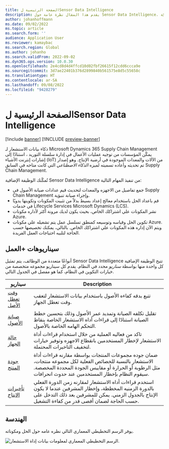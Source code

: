 ```yaml
---
title: الصفحة الرئيسية لSensor Data Intelligence
description: يقدم هذا المقال نظرة عامة حول Sensor Data Intelligence. ويمكن للمؤسسات استخدام هذه الميزة لمعالجه العمليات التجارية في شركة Microsoft Dynamics 365 Supply Chain Management ، وذلك استنادا إلى الإشارات التي تقوم بإجراءات إنترنت الأشياء (IoT) من الاجهزه والمعدات في صالة الإنتاج.
author: johanhoffmann
ms.date: 09/02/2022
ms.topic: article
ms.search.form: ''
audience: Application User
ms.reviewer: kamaybac
ms.search.region: Global
ms.author: johanho
ms.search.validFrom: 2022-09-02
ms.dyn365.ops.version: 10.0.30
ms.openlocfilehash: 2e4cd8d4d4ffcd10d02fbf26615f12cdd6ccca9e
ms.sourcegitcommit: 3d7ae22401b376d2899840b561575e8d5c55658c
ms.translationtype: HT
ms.contentlocale: ar-SA
ms.lasthandoff: 09/08/2022
ms.locfileid: "9428279"
---
```

# <a name="sensor-data-intelligence-home-page"></a>الصفحة الرئيسية لSensor Data Intelligence

[!include [banner](../includes/banner.md)]
[!INCLUDE [preview-banner](../includes/preview-banner.md)]

ذكاء بيانات الاستشعار لـ Microsoft Dynamics 365 Supply Chain Management يمكّن المؤسسات من توجيه عمليات الأعمال في إدارة سلسلة التوريد ، استنادًا إلى إشارات إنترنت الأشياء (IoT) من الآلات والمعدات الموجودة في أرضية الإنتاج. وهو إصدار تم تحديثه وأعاده تسميته لميزه *الذكاء الاصطناعي* التي كانت متاحه في السابق Supply Chain Management.

تُمكّنك الوظيفة الإضافية Sensor Data Intelligence من تنفيذ المهام التالية:

- جمع تفاصيل من الاجهزه والمعدات لتحديث قيم عدادات صيانة الأصول في Supply Chain Management وإجراء صيانة تنبؤية.
- قم باعداد الحل باستخدام معالج إعداد بسيط بدلاً من تثبيت المكونات وتكوينها يدويًا في خدمات Lifecycle Services Microsoft Dynamics (LCS).
- نشر المكونات علي اشتراكك الخاص، بحيث يكون لديك مرونة أكثر لأداره مكونات Azure.
- تكوين الحل وقياسه وتوسيعه كمنطق تسلسل عمل يتم تشغيله علي مكونات Azure. ويتم الآن إداره هذه المكونات علي اشتراكك الخاص. بالتالي، يمكنك تخصيصها حسب الحاجة لتلبيه احتياجات العمل الفريدة.

## <a name="business-scenarios"></a>سيناريوهات +العمل

تتيح ‏‫الوظيفة الإضافية Sensor Data Intelligence‬ أنواعًا متعددة من الوظائف، يتم تمثيل كل واحدة منها بواسطة *سناريو* محدد في النظام. يقدم كل سيناريو مجموعه متخصصة من خيارات التكوين في النظام، كما هو مفصل في الجدول التالي.

| سيناريو | Description |
|---|---|
| [وقت تعطل الأصل](sdi-scenario-asset-downtime.md) | تتبع بدقه كفاءه الأصول باستخدام بيانات الاستشعار لتعقب وقت تعطل الجهاز. |
| [صيانة الأصول](sdi-scenario-asset-maintenance.md) | تقليل تكلفه الصيانة وتمديد عمر الأصول وذلك بتحسين خطط الصيانة استنادًا إلى قراءات أداه الاستشعار الخاصة بنقاط التحكم الهامه الخاصة بالأصول. |
| [حالة الجهاز](sdi-scenario-equipment-downtime.md) | تاكد من فعاليه العملية من خلال استخدام قراءات أداة الاستشعار لإخطار المستخدمين بانقطاع الاجهزه وتوفير خيارات لتخفيف التاخيرات المحتملة. |
| [جودة المنتج](sdi-scenario-product-quality.md) | ضمان جوده مجموعات المنتجات بواسطة مقارنه قراءات أداة الاستشعار بالنسبة للخصائص الفعلية لكل مجموعه منتجات، مثل الرطوبة أو الحرارة أو مقاييس الجودة المحددة المخصصة. سيقوم النظام بإخطار المستخدمين عند حدوث انحرافات. |
| [تأخيرات الإنتاج](sdi-scenario-production-delays.md) | استخدم قراءات أداه الاستشعار لمقارنه زمن الدورة الفعلي بالدورة الزمنيه المخططة، وإخطار المشرفين عندما لا يكون الإنتاج بالجدول الزمني. يمكن للمشرفين بعد ذلك التدخل على حسب الحاجة لضمان أقصى قدر من كفاءة التشغيل. |

## <a name="architecture"></a>الهندسة

يوفر الرسم التخطيطي المعماري التالي نظره عامه حول الحل ومكوناته.

![الرسم التخطيطي المعماري لمعلومات بيانات إداة الاستشعار.](media/sdi-architecture.png "الرسم التخطيطي المعماري لمعلومات بيانات إداة الاستشعار")
